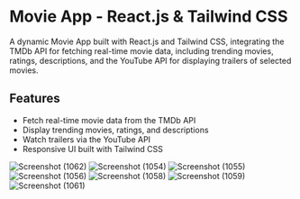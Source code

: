 # **Movie App - React.js & Tailwind CSS**

A dynamic Movie App built with React.js and Tailwind CSS, integrating the TMDb API for fetching real-time movie data, including trending movies, ratings, descriptions, and the YouTube API for displaying trailers of selected movies.

## Features
- Fetch real-time movie data from the TMDb API
- Display trending movies, ratings, and descriptions
- Watch trailers via the YouTube API
- Responsive UI built with Tailwind CSS
  
![Screenshot (1062)](https://github.com/user-attachments/assets/9c941072-f721-4f4d-a601-04e0766b6604)
![Screenshot (1054)](https://github.com/user-attachments/assets/05c7a957-61a9-4856-b9ee-dbaffef26b33)
![Screenshot (1055)](https://github.com/user-attachments/assets/81e30789-a936-4e6a-8f08-c5259eaf2cae)
![Screenshot (1056)](https://github.com/user-attachments/assets/7e35ae89-3a8a-4cd8-a149-e44904f8f384)
![Screenshot (1058)](https://github.com/user-attachments/assets/2806b009-b080-4ba0-ad61-68bb6406dc9c)
![Screenshot (1059)](https://github.com/user-attachments/assets/5ed9dd3f-bc77-4fae-a227-a876666e3811)
![Screenshot (1061)](https://github.com/user-attachments/assets/7a441b81-f607-4c3e-bfbc-81bf9c23d864)
